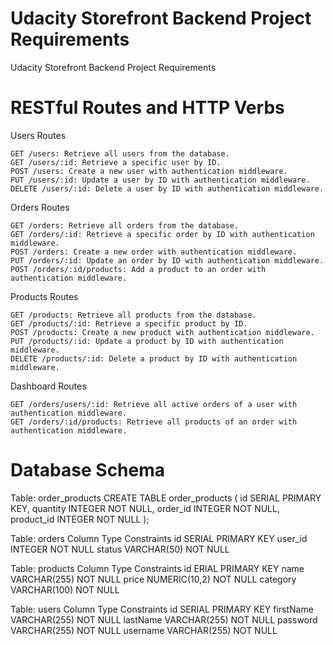 # Udacity Storefront Backend Project Requirements
Udacity Storefront Backend Project Requirements

# RESTful Routes and HTTP Verbs

Users Routes

    GET /users: Retrieve all users from the database.
    GET /users/:id: Retrieve a specific user by ID.
    POST /users: Create a new user with authentication middleware.
    PUT /users/:id: Update a user by ID with authentication middleware.
    DELETE /users/:id: Delete a user by ID with authentication middleware.

Orders Routes

    GET /orders: Retrieve all orders from the database.
    GET /orders/:id: Retrieve a specific order by ID with authentication middleware.
    POST /orders: Create a new order with authentication middleware.
    PUT /orders/:id: Update an order by ID with authentication middleware.
    POST /orders/:id/products: Add a product to an order with authentication middleware.

Products Routes

    GET /products: Retrieve all products from the database.
    GET /products/:id: Retrieve a specific product by ID.
    POST /products: Create a new product with authentication middleware.
    PUT /products/:id: Update a product by ID with authentication middleware.
    DELETE /products/:id: Delete a product by ID with authentication middleware.

Dashboard Routes

    GET /orders/users/:id: Retrieve all active orders of a user with authentication middleware.
    GET /orders/:id/products: Retrieve all products of an order with authentication middleware.

# Database Schema

Table: order_products
CREATE TABLE order_products (
    id SERIAL PRIMARY KEY,
    quantity INTEGER NOT NULL,
    order_id INTEGER NOT NULL,
    product_id INTEGER NOT NULL
);


Table: orders
Column	    Type	        Constraints
id	        SERIAL	        PRIMARY KEY
user_id	    INTEGER	        NOT NULL
status	    VARCHAR(50)	    NOT NULL


Table: products
Column	    Type	        Constraints
id	        ERIAL	        PRIMARY KEY
name	    VARCHAR(255)	NOT NULL
price	    NUMERIC(10,2)	NOT NULL
category	VARCHAR(100)	NOT NULL


Table: users
Column	    Type	        Constraints
id	        SERIAL	        PRIMARY KEY
firstName	VARCHAR(255)	NOT NULL
lastName	VARCHAR(255)	NOT NULL
password	VARCHAR(255)	NOT NULL
username	VARCHAR(255)	NOT NULL